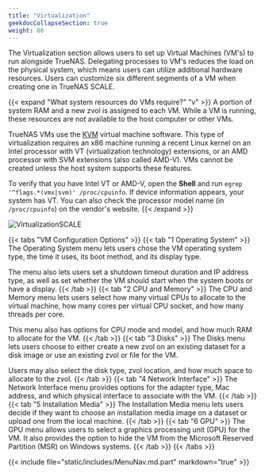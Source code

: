 ```yaml
---
title: "Virtualization"
geekdocCollapseSection: true
weight: 80
---
```


The Virtualization section allows users to set up Virtual Machines (VM's) to run alongside TrueNAS. Delegating processes to VM's reduces the load on the physical system, which means users can utilize additional hardware resources. Users can customize six different segments of a VM when creating one in TrueNAS SCALE.

{{< expand "What system resources do VMs require?" "v" >}}
A portion of system RAM and a new zvol is assigned to each VM.
While a VM is running, these resources are not available to the host computer or other VMs.

TrueNAS VMs use the [KVM](https://www.linux-kvm.org/page/Main_Page) virtual machine software.
This type of virtualization requires an x86 machine running a recent Linux kernel on an Intel processor with VT (virtualization technology) extensions, or an AMD processor with SVM extensions (also called AMD-V).
VMs cannot be created unless the host system supports these features.

To verify that you have Intel VT or AMD-V, open the **Shell** and run `egrep '^flags.*(vmx|svm)' /proc/cpuinfo`.
If device information appears, your system has VT. You can also check the processor model name (in `/proc/cpuinfo`) on the vendor's website.
{{< /expand >}}

![VirtualizationSCALE](/images/SCALE/VirtualizationSCALE.png "SCALE Virtualization Screen")

{{< tabs "VM Configuration Options" >}}
{{< tab "1 Operating System" >}}
The Operating System menu lets users chose the VM operating system type, the time it uses, its boot method, and its display type.

The menu also lets users set a shutdown timeout duration and IP address type, as well as set whether the VM should start when the system boots or have a display.
{{< /tab >}}
{{< tab "2 CPU and Memory" >}}
The CPU and Memory menu lets users select how many virtual CPUs to allocate to the virtual machine, how many cores per virtual CPU socket, and how many threads per core.

This menu also has options for CPU mode and model, and how much RAM to allocate for the VM.
{{< /tab >}}
{{< tab "3 Disks" >}}
The Disks menu lets users choose to either create a new zvol on an existing dataset for a disk image or use an existing zvol or file for the VM.

Users may also select the disk type, zvol location, and how much space to allocate to the zvol.
{{< /tab >}}
{{< tab "4 Network Interface" >}}
The Network Interface menu provides options for the adapter type, Mac address, and which physical interface to associate with the VM.
{{< /tab >}}
{{< tab "5 Installation Media" >}}
The Installation Media menu lets users decide if they want to choose an installation media image on a dataset or upload one from the local machine.
{{< /tab >}}
{{< tab "6 GPU" >}}
The GPU menu allows users to select a graphics processing unit (GPU) for the VM. It also provides the option to hide the VM from the Microsoft Reserved Partition (MSR) on Windows systems.
{{< /tab >}}
{{< /tabs >}}

{{< include file="static/includes/MenuNav.md.part" markdown="true" >}}
